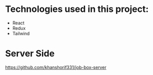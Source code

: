 # Technologies used in this project:
* React
* Redux
* Tailwind
# Server Side
https://github.com/khanshorif331/job-box-server
